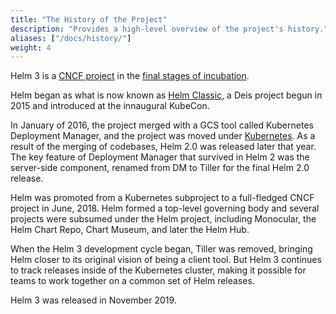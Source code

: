 ```yaml
---
title: "The History of the Project"
description: "Provides a high-level overview of the project's history."
aliases: ["/docs/history/"]
weight: 4
---
```


Helm 3 is a [CNCF project](https://www.cncf.io/projects/) in the [final stages of incubation](https://github.com/cncf/toc/blob/master/process/graduation_criteria.adoc).

Helm began as what is now known as [Helm Classic](https://github.com/helm/helm-classic), a Deis project begun in 2015 and introduced at the innaugural KubeCon.

In January of 2016, the project merged with a GCS tool called Kubernetes Deployment Manager, and the project was moved under [Kubernetes](https://kubernetes.io). As a result of the merging of codebases, Helm 2.0 was released later that year. The key feature of Deployment Manager that survived in Helm 2 was the server-side component, renamed from DM to Tiller for the final Helm 2.0 release.

Helm was promoted from a Kubernetes subproject to a full-fledged CNCF project in June, 2018. Helm formed a top-level governing body and several projects were subsumed under the Helm project, including Monocular, the Helm Chart Repo, Chart Museum, and later the Helm Hub.

When the Helm 3 development cycle began, Tiller was removed, bringing Helm closer to its original vision of being a client tool. But Helm 3 continues to track releases inside of the Kubernetes cluster, making it possible for teams to work together on a common set of Helm releases.

Helm 3 was released in November 2019.